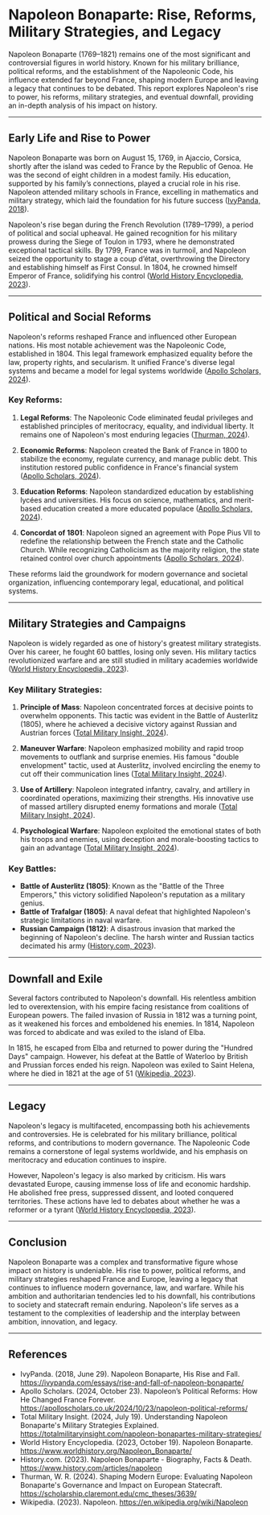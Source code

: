 # Napoleon Bonaparte: Rise, Reforms, Military Strategies, and Legacy

Napoleon Bonaparte (1769–1821) remains one of the most significant and controversial figures in world history. Known for his military brilliance, political reforms, and the establishment of the Napoleonic Code, his influence extended far beyond France, shaping modern Europe and leaving a legacy that continues to be debated. This report explores Napoleon's rise to power, his reforms, military strategies, and eventual downfall, providing an in-depth analysis of his impact on history.

---

## Early Life and Rise to Power

Napoleon Bonaparte was born on August 15, 1769, in Ajaccio, Corsica, shortly after the island was ceded to France by the Republic of Genoa. He was the second of eight children in a modest family. His education, supported by his family’s connections, played a crucial role in his rise. Napoleon attended military schools in France, excelling in mathematics and military strategy, which laid the foundation for his future success ([IvyPanda, 2018](https://ivypanda.com/essays/rise-and-fall-of-napoleon-bonaparte/)).

Napoleon's rise began during the French Revolution (1789–1799), a period of political and social upheaval. He gained recognition for his military prowess during the Siege of Toulon in 1793, where he demonstrated exceptional tactical skills. By 1799, France was in turmoil, and Napoleon seized the opportunity to stage a coup d’état, overthrowing the Directory and establishing himself as First Consul. In 1804, he crowned himself Emperor of France, solidifying his control ([World History Encyclopedia, 2023](https://www.worldhistory.org/Napoleon_Bonaparte/)).

---

## Political and Social Reforms

Napoleon's reforms reshaped France and influenced other European nations. His most notable achievement was the Napoleonic Code, established in 1804. This legal framework emphasized equality before the law, property rights, and secularism. It unified France's diverse legal systems and became a model for legal systems worldwide ([Apollo Scholars, 2024](https://apolloscholars.co.uk/2024/10/23/napoleon-political-reforms/)).

### Key Reforms:
1. **Legal Reforms**: The Napoleonic Code eliminated feudal privileges and established principles of meritocracy, equality, and individual liberty. It remains one of Napoleon's most enduring legacies ([Thurman, 2024](https://scholarship.claremont.edu/cmc_theses/3639/)).
   
2. **Economic Reforms**: Napoleon created the Bank of France in 1800 to stabilize the economy, regulate currency, and manage public debt. This institution restored public confidence in France's financial system ([Apollo Scholars, 2024](https://apolloscholars.co.uk/2024/10/23/napoleon-political-reforms/)).

3. **Education Reforms**: Napoleon standardized education by establishing lycées and universities. His focus on science, mathematics, and merit-based education created a more educated populace ([Apollo Scholars, 2024](https://apolloscholars.co.uk/2024/10/23/napoleon-political-reforms/)).

4. **Concordat of 1801**: Napoleon signed an agreement with Pope Pius VII to redefine the relationship between the French state and the Catholic Church. While recognizing Catholicism as the majority religion, the state retained control over church appointments ([Apollo Scholars, 2024](https://apolloscholars.co.uk/2024/10/23/napoleon-political-reforms/)).

These reforms laid the groundwork for modern governance and societal organization, influencing contemporary legal, educational, and political systems.

---

## Military Strategies and Campaigns

Napoleon is widely regarded as one of history's greatest military strategists. Over his career, he fought 60 battles, losing only seven. His military tactics revolutionized warfare and are still studied in military academies worldwide ([World History Encyclopedia, 2023](https://www.worldhistory.org/Napoleon_Bonaparte/)).

### Key Military Strategies:
1. **Principle of Mass**: Napoleon concentrated forces at decisive points to overwhelm opponents. This tactic was evident in the Battle of Austerlitz (1805), where he achieved a decisive victory against Russian and Austrian forces ([Total Military Insight, 2024](https://totalmilitaryinsight.com/napoleon-bonapartes-military-strategies/)).

2. **Maneuver Warfare**: Napoleon emphasized mobility and rapid troop movements to outflank and surprise enemies. His famous "double envelopment" tactic, used at Austerlitz, involved encircling the enemy to cut off their communication lines ([Total Military Insight, 2024](https://totalmilitaryinsight.com/napoleon-bonapartes-military-strategies/)).

3. **Use of Artillery**: Napoleon integrated infantry, cavalry, and artillery in coordinated operations, maximizing their strengths. His innovative use of massed artillery disrupted enemy formations and morale ([Total Military Insight, 2024](https://totalmilitaryinsight.com/napoleon-bonapartes-military-strategies/)).

4. **Psychological Warfare**: Napoleon exploited the emotional states of both his troops and enemies, using deception and morale-boosting tactics to gain an advantage ([Total Military Insight, 2024](https://totalmilitaryinsight.com/napoleon-bonapartes-military-strategies/)).

### Key Battles:
- **Battle of Austerlitz (1805)**: Known as the "Battle of the Three Emperors," this victory solidified Napoleon's reputation as a military genius.
- **Battle of Trafalgar (1805)**: A naval defeat that highlighted Napoleon's strategic limitations in naval warfare.
- **Russian Campaign (1812)**: A disastrous invasion that marked the beginning of Napoleon's decline. The harsh winter and Russian tactics decimated his army ([History.com, 2023](https://www.history.com/articles/napoleon)).

---

## Downfall and Exile

Several factors contributed to Napoleon's downfall. His relentless ambition led to overextension, with his empire facing resistance from coalitions of European powers. The failed invasion of Russia in 1812 was a turning point, as it weakened his forces and emboldened his enemies. In 1814, Napoleon was forced to abdicate and was exiled to the island of Elba.

In 1815, he escaped from Elba and returned to power during the "Hundred Days" campaign. However, his defeat at the Battle of Waterloo by British and Prussian forces ended his reign. Napoleon was exiled to Saint Helena, where he died in 1821 at the age of 51 ([Wikipedia, 2023](https://en.wikipedia.org/wiki/Napoleon)).

---

## Legacy

Napoleon's legacy is multifaceted, encompassing both his achievements and controversies. He is celebrated for his military brilliance, political reforms, and contributions to modern governance. The Napoleonic Code remains a cornerstone of legal systems worldwide, and his emphasis on meritocracy and education continues to inspire.

However, Napoleon's legacy is also marked by criticism. His wars devastated Europe, causing immense loss of life and economic hardship. He abolished free press, suppressed dissent, and looted conquered territories. These actions have led to debates about whether he was a reformer or a tyrant ([World History Encyclopedia, 2023](https://www.worldhistory.org/Napoleon_Bonaparte/)).

---

## Conclusion

Napoleon Bonaparte was a complex and transformative figure whose impact on history is undeniable. His rise to power, political reforms, and military strategies reshaped France and Europe, leaving a legacy that continues to influence modern governance, law, and warfare. While his ambition and authoritarian tendencies led to his downfall, his contributions to society and statecraft remain enduring. Napoleon's life serves as a testament to the complexities of leadership and the interplay between ambition, innovation, and legacy.

---

## References

- IvyPanda. (2018, June 29). Napoleon Bonaparte, His Rise and Fall. https://ivypanda.com/essays/rise-and-fall-of-napoleon-bonaparte/
- Apollo Scholars. (2024, October 23). Napoleon’s Political Reforms: How He Changed France Forever. https://apolloscholars.co.uk/2024/10/23/napoleon-political-reforms/
- Total Military Insight. (2024, July 19). Understanding Napoleon Bonaparte's Military Strategies Explained. https://totalmilitaryinsight.com/napoleon-bonapartes-military-strategies/
- World History Encyclopedia. (2023, October 19). Napoleon Bonaparte. https://www.worldhistory.org/Napoleon_Bonaparte/
- History.com. (2023). Napoleon Bonaparte - Biography, Facts & Death. https://www.history.com/articles/napoleon
- Thurman, W. R. (2024). Shaping Modern Europe: Evaluating Napoleon Bonaparte's Governance and Impact on European Statecraft. https://scholarship.claremont.edu/cmc_theses/3639/
- Wikipedia. (2023). Napoleon. https://en.wikipedia.org/wiki/Napoleon